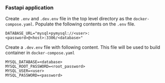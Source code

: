 ### Fastapi application

Create `.env` and `.dev.env` file in the top level directory as the `docker-compose.yaml`. Populate the following contents on the `.env` file.

```
DATABASE_URL="mysql+pymysql://<user>:<password>@<host>:3306/<database>"
```

Create a `.dev.env` file with following content. This file will be used to build container in `docker-compose.yaml`

```
MYSQL_DATABASE=<database>
MYSQL_ROOT_PASSWORD=<root_password>
MYSQL_USER=<user>
MYSQL_PASSWORD=<password>
```
